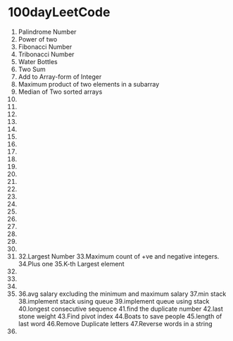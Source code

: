 # 100dayLeetCode

1. Palindrome Number
2. Power of two
3. Fibonacci Number
4. Tribonacci Number
5. Water Bottles
6. Two Sum
7. Add to Array-form of Integer
8. Maximum product of two elements in a subarray
9. Median of Two sorted arrays
10.
11.
12.
13.
14.
15.
16.
17.
18.
19.
20.
21.
22.
23.
24.
25.
26.
27.
28.
29.
30.
31. 32.Largest Number
    33.Maximum count of +ve and negative integers.
    34.Plus one
    35.K-th Largest element
32.
33.
34.
35. 36.avg salary excluding the minimum and maximum salary
    37.min stack
    38.implement stack using queue
    39.implement queue using stack
    40.longest consecutive sequence
    41.find the duplicate number
    42.last stone weight
    43.Find pivot index
    44.Boats to save people
    45.length of last word
    46.Remove Duplicate letters
    47.Reverse words in a string
36.
